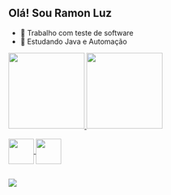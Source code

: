 ## Olá! Sou Ramon Luz  

- 🔭 Trabalho com teste de software
- 🌱 Estudando Java e Automação

 <div>
  <a href="https://github.com/RamonLuz">
  <img height="150em" src="https://github-readme-stats.vercel.app/api?username=RamonLuz&show_icons=true&theme=dracula&include_all_commits=true&count_private=true"/>
  <img height="150em" src="https://github-readme-stats.vercel.app/api/top-langs/?username=RamonLuz&layout=compact&langs_count=7&theme=dracula"/>
</div>
<div style="display: inline_block"><br>
  <img align="center" height="50" width="50" src="https://icongr.am/devicon/java-original-wordmark.svg?size=148&color=currentColor">
  <img align="center" height="50" width="50" src="https://img.icons8.com/color/48/000000/selenium-test-automation.png">  
</div>
                                                                                                                      
##
 
<div> 
 <a href="https://www.linkedin.com/in/ramon-luz-b2737990" target="_blank"><img src="https://img.shields.io/badge/-LinkedIn-%230077B5?style=for-the-badge&logo=linkedin&logoColor=white" target="_blank"></a> 
</div>


